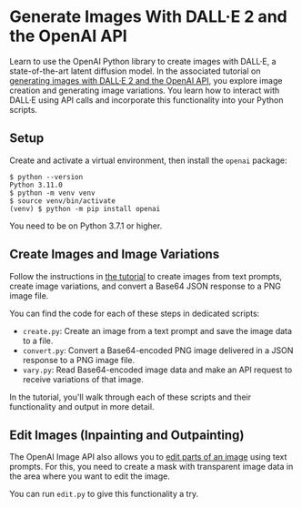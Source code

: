 # Generate Images With DALL·E 2 and the OpenAI API

Learn to use the OpenAI Python library to create images with DALL·E, a state-of-the-art latent diffusion model. In the associated tutorial on [generating images with DALL·E 2 and the OpenAI API](https://realpython.com/generate-images-with-dalle-openai-api/), you explore image creation and generating image variations. You learn how to interact with DALL·E using API calls and incorporate this functionality into your Python scripts.

## Setup

Create and activate a virtual environment, then install the `openai` package:

```console
$ python --version
Python 3.11.0
$ python -m venv venv
$ source venv/bin/activate
(venv) $ python -m pip install openai
```

You need to be on Python 3.7.1 or higher.

## Create Images and Image Variations

Follow the instructions in [the tutorial](https://realpython.com/generate-images-with-dalle-openai-api/) to create images from text prompts, create image variations, and convert a Base64 JSON response to a PNG image file.

You can find the code for each of these steps in dedicated scripts:

- `create.py`: Create an image from a text prompt and save the image data to a file.
- `convert.py`: Convert a Base64-encoded PNG image delivered in a JSON response to a PNG image file.
- `vary.py`: Read Base64-encoded image data and make an API request to receive variations of that image.

In the tutorial, you'll walk through each of these scripts and their functionality and output in more detail.

## Edit Images (Inpainting and Outpainting)

The OpenAI Image API also allows you to [edit parts of an image](https://beta.openai.com/docs/guides/images/edits) using text prompts. For this, you need to create a mask with transparent image data in the area where you want to edit the image.

You can run `edit.py` to give this functionality a try.
